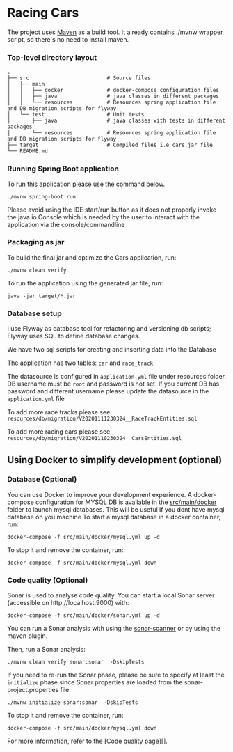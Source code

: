 # Racing Cars

The project uses [Maven](https://maven.apache.org/) as a build tool. It already contains ./mvnw wrapper script, so there's no need to install maven.

###  Top-level directory layout

    .
    ├── src                         # Source files 
    │   ├── main
    │   │   ├── docker              # docker-compose configuration files
    │   │   ├── java                # java classes in different packages
    │   │   └── resources           # Resources spring application file and DB migration scripts for flyway
    │   └── test                    # Unit tests 
    │       ├── java                # java classes with tests in different packages
    │       └── resources           # Resources spring application file and DB migration scripts for flyway
    ├── target                      # Compiled files i.e cars.jar file
    └── README.md

### Running Spring Boot application

To run this application please use the command below. 

```
./mvnw spring-boot:run
```
Please avoid using the IDE start/run button as it does not properly 
invoke the java.io.Console which is needed by the user to interact with the application via the console/commandline


### Packaging as jar

To build the final jar and optimize the Cars application, run:

```
./mvnw clean verify
```

To run the application using the generated jar file, run:

```
java -jar target/*.jar
```

### Database setup

I use Flyway as database tool for refactoring and versioning db scripts; 
Flyway uses SQL to define database changes.

We have two sql scripts for creating and inserting data into the Database

The application has two tables: `car` and `race_track`

The datasource is configured in `application.yml` file under resources folder.
DB username must be `root` and password is not set. 
If you current DB has password and different username please update the datasource in the `application.yml` file


To add more race tracks please see `resources/db/migration/V20201111230324__RaceTrackEntities.sql`

To add more racing cars please see `resources/db/migration/V20201110230324__CarsEntities.sql`

## Using Docker to simplify development (optional)

### Database (Optional)

You can use Docker to improve your development experience. A docker-compose configuration for MYSQL DB is available in the [src/main/docker](src/main/docker) folder to launch mysql databases.
This will be useful if you dont have mysql database on you machine
To start a mysql database in a docker container, run:

```
docker-compose -f src/main/docker/mysql.yml up -d
```

To stop it and remove the container, run:

```
docker-compose -f src/main/docker/mysql.yml down
```

### Code quality (Optional)

Sonar is used to analyse code quality. You can start a local Sonar server (accessible on http://localhost:9000) with:

```
docker-compose -f src/main/docker/sonar.yml up -d
```

You can run a Sonar analysis with using the [sonar-scanner](https://docs.sonarqube.org/display/SCAN/Analyzing+with+SonarQube+Scanner) or by using the maven plugin.

Then, run a Sonar analysis:

```
./mvnw clean verify sonar:sonar  -DskipTests
```

If you need to re-run the Sonar phase, please be sure to specify at least the `initialize` phase since Sonar properties are loaded from the sonar-project.properties file.

```
./mvnw initialize sonar:sonar  -DskipTests
```

To stop it and remove the container, run:

```
docker-compose -f src/main/docker/mysql.yml down
```
For more information, refer to the [Code quality page][].
